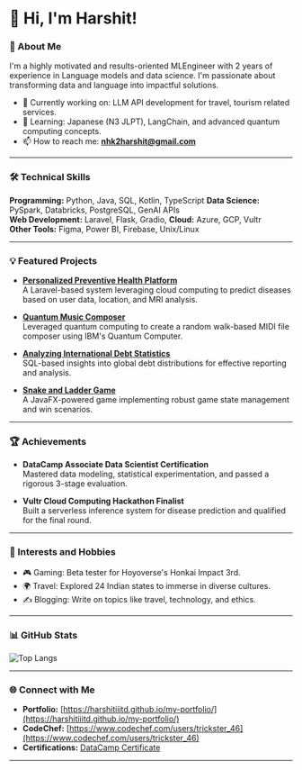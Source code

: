 
# 👋 Hi, I'm Harshit!

### 🚀 About Me
I'm a highly motivated and results-oriented MLEngineer with 2 years of experience in Language models and data science. I'm passionate about transforming data and language into impactful solutions.

- 🔭 Currently working on: LLM API development for travel, tourism related services.
- 🌱 Learning: Japanese (N3 JLPT), LangChain, and advanced quantum computing concepts.  
- 📫 How to reach me: **[nhk2harshit@gmail.com](mailto:nhk2harshit@gmail.com)**  

---

### 🛠️ Technical Skills
**Programming:** Python, Java, SQL, Kotlin, TypeScript 
**Data Science:** PySpark, Databricks, PostgreSQL, GenAI APIs  
**Web Development:** Laravel, Flask, Gradio, 
**Cloud:** Azure, GCP, Vultr  
**Other Tools:** Figma, Power BI, Firebase, Unix/Linux  

---

### 💡 Featured Projects
- **[Personalized Preventive Health Platform](https://github.com/harshitIIITD/health-platform)**  
  A Laravel-based system leveraging cloud computing to predict diseases based on user data, location, and MRI analysis.

- **[Quantum Music Composer](https://github.com/harshitIIITD/quantum-music-composer)**  
  Leveraged quantum computing to create a random walk-based MIDI file composer using IBM's Quantum Computer.

- **[Analyzing International Debt Statistics](https://github.com/harshitIIITD/Analyzing-International-Debt-Statistics)**  
  SQL-based insights into global debt distributions for effective reporting and analysis.

- **[Snake and Ladder Game](https://github.com/harshitIIITD/Snake-and-ladder)**  
  A JavaFX-powered game implementing robust game state management and win scenarios.

---

### 🏆 Achievements
- **DataCamp Associate Data Scientist Certification**  
  Mastered data modeling, statistical experimentation, and passed a rigorous 3-stage evaluation.  

- **Vultr Cloud Computing Hackathon Finalist**  
  Built a serverless inference system for disease prediction and qualified for the final round.

---


### 🌟 Interests and Hobbies
- 🎮 Gaming: Beta tester for Hoyoverse's Honkai Impact 3rd.  
- 🌍 Travel: Explored 24 Indian states to immerse in diverse cultures.  
- ✍️ Blogging: Write on topics like travel, technology, and ethics.

---

### 📊 GitHub Stats
![Top Langs](https://github-readme-stats.vercel.app/api/top-langs/?username=harshitIIITD&layout=compact&theme=radical)

---

### 🌐 Connect with Me
- **Portfolio:** [https://harshitiiitd.github.io/my-portfolio/](https://harshitiiitd.github.io/my-portfolio/)  
- **CodeChef:** [https://www.codechef.com/users/trickster_46](https://www.codechef.com/users/trickster_46)  
- **Certifications:** [DataCamp Certificate](https://www.datacamp.com/certificate/DSA0017483754770)  

---

